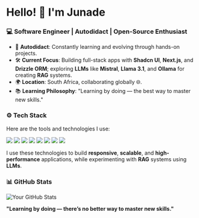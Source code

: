# Hello! 👋 I'm Junade

### 💻 Software Engineer | Autodidact | Open-Source Enthusiast

- 🌱 **Autodidact**: Constantly learning and evolving through hands-on projects.
- 🛠️ **Current Focus**: Building full-stack apps with **Shadcn UI**, **Next.js**, and **Drizzle ORM**; exploring **LLMs** like **Mistral**, **Llama 3.1**, and **Ollama** for creating **RAG** systems.
- 🌍 **Location**: South Africa, collaborating globally 🌐.
- 📚 **Learning Philosophy**: "Learning by doing — the best way to master new skills."

### ⚙️ Tech Stack

Here are the tools and technologies I use:

<p align="left">
  <a href="https://nextjs.org/" target="_blank"><img src="https://img.shields.io/badge/-Next.js-black?style=for-the-badge&logo=next.js&logoColor=white" /></a>
  <a href="https://www.typescriptlang.org/" target="_blank"><img src="https://img.shields.io/badge/-TypeScript-blue?style=for-the-badge&logo=typescript&logoColor=white" /></a>
  <a href="https://ui.shadcn.com/" target="_blank"><img src="https://img.shields.io/badge/-Shadcn UI-black?style=for-the-badge&logo=shadcn&logoColor=white" /></a>
  <a href="https://tailwindcss.com/" target="_blank"><img src="https://img.shields.io/badge/-Tailwind_CSS-blue?style=for-the-badge&logo=tailwind-css&logoColor=white" /></a>
  <a href="https://orm.drizzle.team/" target="_blank"><img src="https://img.shields.io/badge/-Drizzle ORM-green?style=for-the-badge" /></a>
  <a href="https://vercel.com/" target="_blank"><img src="https://img.shields.io/badge/-Vercel-black?style=for-the-badge&logo=vercel&logoColor=white" /></a>
  <a href="https://mistral.ai/" target="_blank"><img src="https://img.shields.io/badge/-Mistral LLM-orange?style=for-the-badge" /></a>
  <a href="https://ai.facebook.com/blog/introducing-llama-3/" target="_blank"><img src="https://img.shields.io/badge/-Llama 3.1-white?style=for-the-badge" /></a>
</p>

I use these technologies to build **responsive**, **scalable**, and **high-performance** applications, while experimenting with **RAG** systems using **LLMs**.

### 📊 GitHub Stats
<p align="left">
  <img src="https://github-readme-stats.vercel.app/api?username=judasmorningstar&show_icons=true&theme=radical" alt="Your GitHub Stats" />
</p>

**"Learning by doing — there’s no better way to master new skills."**

